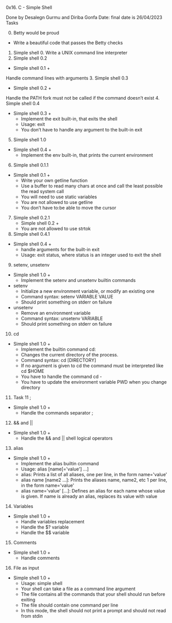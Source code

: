0x16. C - Simple Shell

Done by Desalegn Gurmu and Diriba Gonfa
Date: final date is 26/04/2023
Tasks

0. Betty would be proud
- Write a beautiful code that passes the Betty checks

1. Simple shell 0.
Write a UNIX command line interpreter
2. Simple shell 0.2
 - Simple shell 0.1 +

Handle command lines with arguments
3. Simple shell 0.3
 - Simple shell 0.2 +

Handle the PATH
fork must not be called if the command doesn’t exist
4. Simple shell 0.4
 - Simple shell 0.3 +
    - Implement the exit built-in, that exits the shell
    - Usage: exit
    - You don’t have to handle any argument to the built-in exit
5. Simple shell 1.0
 - Simple shell 0.4 +
   - Implement the env built-in, that prints the current environment
6. Simple shell 0.1.1
- Simple shell 0.1 +
  - Write your own getline function
  - Use a buffer to read many chars at once and call the least possible the read system call
  - You will need to use static variables
  - You are not allowed to use getline 
  - You don’t have to:be able to move the cursor
7. Simple shell 0.2.1
   - Simple shell 0.2 +
   - You are not allowed to use strtok
8. Simple shell 0.4.1
- Simple shell 0.4 +
    - handle arguments for the built-in exit
    - Usage: exit status, where status is an integer used to exit the shell
9. setenv, unsetenv
- Simple shell 1.0 +
   - Implement the setenv and unsetenv builtin commands
 - setenv
   - Initialize a new environment variable, or modify an existing one
   - Command syntax: setenv VARIABLE VALUE
   - Should print something on stderr on failure
 - unsetenv
   - Remove an environment variable
   - Command syntax: unsetenv VARIABLE
   - Should print something on stderr on failure
10. cd
 - Simple shell 1.0 +
   - Implement the builtin command cd:
   - Changes the current directory of the process.
   - Command syntax: cd [DIRECTORY]
   - If no argument is given to cd the command must be interpreted like cd $HOME
   - You have to handle the command cd -
   - You have to update the environment variable PWD when you change directory
11. Task 11  ;
- Simple shell 1.0 +
  - Handle the commands separator ;
12. && and ||
- Simple shell 1.0 +
   - Handle the && and || shell logical operators
13. alias
- Simple shell 1.0 +
   - Implement the alias builtin command
   - Usage: alias [name[='value'] ...]
   - alias: Prints a list of all aliases, one per line, in the form name='value'
   - alias name [name2 ...]: Prints the aliases name, name2, etc 1 per line, in the form name='value'
   - alias name='value' [...]: Defines an alias for each name whose value is given. If name is already an alias, replaces its value with value
14. Variables
- Simple shell 1.0 +
  - Handle variables replacement
  - Handle the $? variable
  - Handle the $$ variable
15. Comments
 - Simple shell 1.0 +
    - Handle comments
16. File as input
  - Simple shell 1.0 +
    - Usage: simple shell
    - Your shell can take a file as a command line argument
    - The file contains all the commands that your shell should run before exiting
    - The file should contain one command per line
    - In this mode, the shell should not print a prompt and should not read from stdin
